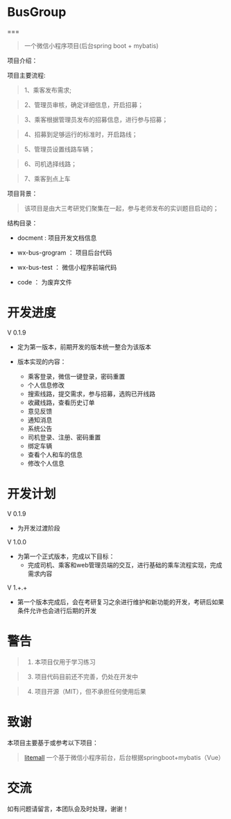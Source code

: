 # BusGroup
===
>一个微信小程序项目(后台spring boot + mybatis)
 
项目介绍：

项目主要流程:

>1、乘客发布需求;

>2、管理员审核，确定详细信息，开启招募；

>3、乘客根据管理员发布的招募信息，进行参与招募；

>4、招募到足够运行的标准时，开启路线；

>5、管理员设置线路车辆；

>6、司机选择线路；

>7、乘客到点上车


项目背景：
>该项目是由大三考研党们聚集在一起，参与老师发布的实训题目启动的；

结构目录：
* docment : 项目开发文档信息

* wx-bus-grogram ： 项目后台代码

* wx-bus-test ： 微信小程序前端代码

* code ： 为废弃文件


开发进度
===


V 0.1.9
* 定为第一版本，前期开发的版本统一整合为该版本
* 版本实现的内容：
  
  * 乘客登录，微信一键登录，密码重置
  * 个人信息修改
  * 搜索线路，提交需求，参与招募，选购已开线路
  * 收藏线路，查看历史订单
  * 意见反馈
  * 通知消息
  * 系统公告
  * 司机登录、注册、密码重置
  * 绑定车辆
  * 查看个人和车的信息
  * 修改个人信息
  
  
  
开发计划
===


V 0.1.9 
* 为开发过渡阶段

V 1.0.0
* 为第一个正式版本，完成以下目标：
  * 完成司机、乘客和web管理员端的交互，进行基础的乘车流程实现，完成需求内容[](document/交付物/需求分析.docx)
  
V 1.+.+
* 第一个版本完成后，会在考研复习之余进行维护和新功能的开发，考研后如果条件允许也会进行后期的开发

警告
==

> 1. 本项目仅用于学习练习

> 3. 项目代码目前还不完善，仍处在开发中

> 4. 项目开源（MIT），但不承担任何使用后果


致谢
===
本项目主要基于或参考以下项目：
>[litemall](https://github.com/linlinjava/litemall)
一个基于微信小程序前台，后台根据springboot+mybatis（Vue）

交流
===
如有问题请留言，本团队会及时处理，谢谢！